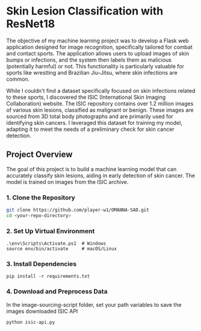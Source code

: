# Skin Lesion Classification with ResNet18

The objective of my machine learning project was to develop a Flask web application designed for image recognition, specifically tailored for combat and contact sports. The application allows users to upload images of skin bumps or infections, and the system then labels them as malicious (potentially harmful) or not. This functionality is particularly valuable for sports like wrestling and Brazilian Jiu-Jitsu, where skin infections are common.

While I couldn't find a dataset specifically focused on skin infections related to these sports, I discovered the ISIC (International Skin Imaging Collaboration) website. The ISIC repository contains over 1.2 million images of various skin lesions, classified as malignant or benign. These images are sourced from 3D total body photographs and are primarily used for identifying skin cancers. I leveraged this dataset for training my model, adapting it to meet the needs of a preliminary check for skin cancer detection.


## Project Overview

The goal of this project is to build a machine learning model that can accurately classify skin lesions, aiding in early detection of skin cancer. The model is trained on images from the ISIC archive.

### 1. Clone the Repository

```bash
git clone https://github.com/player-w1/OMANNA-SAD.git
cd <your-repo-directory>
```

### 2. Set Up Virtual Environment

```
.\env\Scripts\Activate.ps1  # Windows
source env/bin/activate     # macOS/Linux
```

### 3. Install Dependencies

```
pip install -r requirements.txt
```

### 4. Download and Preprocess Data

In the image-sourcing-script folder, set your path variables to save the images downloaded ISIC API

```
python isic-api.py
```


